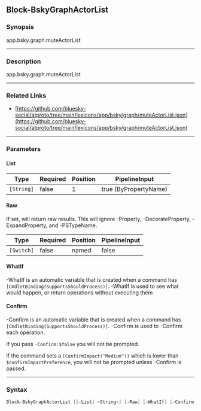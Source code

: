 Block-BskyGraphActorList
------------------------




### Synopsis
app.bsky.graph.muteActorList



---


### Description

app.bsky.graph.muteActorList



---


### Related Links
* [https://github.com/bluesky-social/atproto/tree/main/lexicons/app/bsky/graph/muteActorList.json](https://github.com/bluesky-social/atproto/tree/main/lexicons/app/bsky/graph/muteActorList.json)





---


### Parameters
#### **List**




|Type      |Required|Position|PipelineInput        |
|----------|--------|--------|---------------------|
|`[String]`|false   |1       |true (ByPropertyName)|



#### **Raw**

If set, will return raw results. This will ignore -Property, -DecorateProperty, -ExpandProperty, and -PSTypeName.






|Type      |Required|Position|PipelineInput|
|----------|--------|--------|-------------|
|`[Switch]`|false   |named   |false        |



#### **WhatIf**
-WhatIf is an automatic variable that is created when a command has ```[CmdletBinding(SupportsShouldProcess)]```.
-WhatIf is used to see what would happen, or return operations without executing them
#### **Confirm**
-Confirm is an automatic variable that is created when a command has ```[CmdletBinding(SupportsShouldProcess)]```.
-Confirm is used to -Confirm each operation.

If you pass ```-Confirm:$false``` you will not be prompted.


If the command sets a ```[ConfirmImpact("Medium")]``` which is lower than ```$confirmImpactPreference```, you will not be prompted unless -Confirm is passed.



---


### Syntax
```PowerShell
Block-BskyGraphActorList [[-List] <String>] [-Raw] [-WhatIf] [-Confirm] [<CommonParameters>]
```
